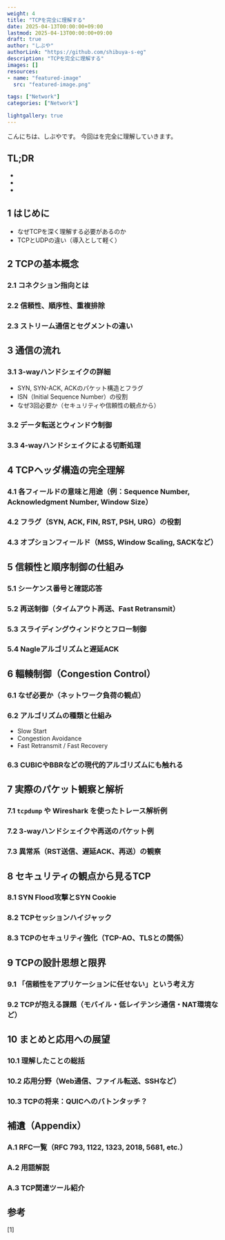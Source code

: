 ```yaml
---
weight: 4
title: "TCPを完全に理解する"
date: 2025-04-13T00:00:00+09:00
lastmod: 2025-04-13T00:00:00+09:00
draft: true
author: "しぶや"
authorLink: "https://github.com/shibuya-s-eg"
description: "TCPを完全に理解する"
images: []
resources:
- name: "featured-image"
  src: "featured-image.png"

tags: ["Network"]
categories: ["Network"]

lightgallery: true
---
```


<!--
Todo:
- TLDR

-->



こんにちは、しぶやです。
今回はを完全に理解していきます。


## TL;DR

*
*
*

## 1 はじめに
- なぜTCPを深く理解する必要があるのか
- TCPとUDPの違い（導入として軽く）

## 2 TCPの基本概念
### 2.1 コネクション指向とは
### 2.2 信頼性、順序性、重複排除
### 2.3 ストリーム通信とセグメントの違い

## 3 通信の流れ
### 3.1 3-wayハンドシェイクの詳細
- SYN, SYN-ACK, ACKのパケット構造とフラグ
- ISN（Initial Sequence Number）の役割
- なぜ3回必要か（セキュリティや信頼性の観点から）
### 3.2 データ転送とウィンドウ制御
### 3.3 4-wayハンドシェイクによる切断処理

## 4 TCPヘッダ構造の完全理解
### 4.1 各フィールドの意味と用途（例：Sequence Number, Acknowledgment Number, Window Size）
### 4.2 フラグ（SYN, ACK, FIN, RST, PSH, URG）の役割
### 4.3 オプションフィールド（MSS, Window Scaling, SACKなど）

## 5 信頼性と順序制御の仕組み
### 5.1 シーケンス番号と確認応答
### 5.2 再送制御（タイムアウト再送、Fast Retransmit）
### 5.3 スライディングウィンドウとフロー制御
### 5.4 Nagleアルゴリズムと遅延ACK

## 6 輻輳制御（Congestion Control）
### 6.1 なぜ必要か（ネットワーク負荷の観点）
### 6.2 アルゴリズムの種類と仕組み
- Slow Start
- Congestion Avoidance
- Fast Retransmit / Fast Recovery
### 6.3 CUBICやBBRなどの現代的アルゴリズムにも触れる

## 7 実際のパケット観察と解析
### 7.1 `tcpdump` や Wireshark を使ったトレース解析例
### 7.2 3-wayハンドシェイクや再送のパケット例
### 7.3 異常系（RST送信、遅延ACK、再送）の観察

## 8 セキュリティの観点から見るTCP
### 8.1 SYN Flood攻撃とSYN Cookie
### 8.2 TCPセッションハイジャック
### 8.3 TCPのセキュリティ強化（TCP-AO、TLSとの関係）

## 9 TCPの設計思想と限界
### 9.1 「信頼性をアプリケーションに任せない」という考え方
### 9.2 TCPが抱える課題（モバイル・低レイテンシ通信・NAT環境など）

## 10 まとめと応用への展望
### 10.1 理解したことの総括
### 10.2 応用分野（Web通信、ファイル転送、SSHなど）
### 10.3 TCPの将来：QUICへのバトンタッチ？

## 補遺（Appendix）
### A.1 RFC一覧（RFC 793, 1122, 1323, 2018, 5681, etc.）
### A.2 用語解説
### A.3 TCP関連ツール紹介



## 参考

[1] []()

